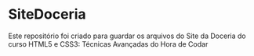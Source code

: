 # SiteDoceria
 Este repositório foi criado para guardar os arquivos do Site da Doceria do curso HTML5 e CSS3: Técnicas Avançadas do Hora de Codar
